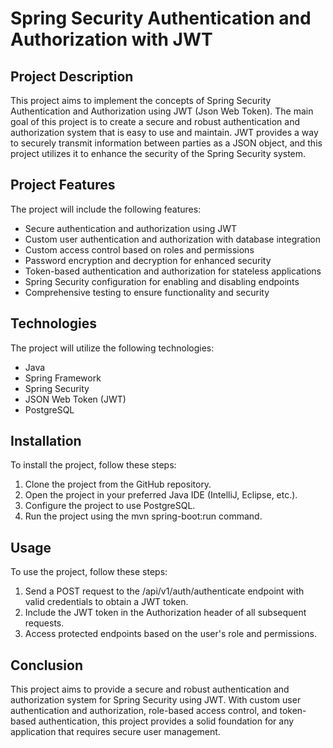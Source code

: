 # Spring Security Authentication and Authorization with JWT
## Project Description
This project aims to implement the concepts of Spring Security Authentication and Authorization using JWT (Json Web Token). The main goal of this project is to create a secure and robust authentication and authorization system that is easy to use and maintain. JWT provides a way to securely transmit information between parties as a JSON object, and this project utilizes it to enhance the security of the Spring Security system.

## Project Features
The project will include the following features:

- Secure authentication and authorization using JWT
- Custom user authentication and authorization with database integration
- Custom access control based on roles and permissions
- Password encryption and decryption for enhanced security
- Token-based authentication and authorization for stateless applications
- Spring Security configuration for enabling and disabling endpoints
- Comprehensive testing to ensure functionality and security

## Technologies
The project will utilize the following technologies:

- Java
- Spring Framework
- Spring Security
- JSON Web Token (JWT)
- PostgreSQL

## Installation
To install the project, follow these steps:

1. Clone the project from the GitHub repository.
2. Open the project in your preferred Java IDE (IntelliJ, Eclipse, etc.).
3. Configure the project to use PostgreSQL.
4. Run the project using the mvn spring-boot:run command.

## Usage
To use the project, follow these steps:

1. Send a POST request to the /api/v1/auth/authenticate endpoint with valid credentials to obtain a JWT token.
2. Include the JWT token in the Authorization header of all subsequent requests.
3. Access protected endpoints based on the user's role and permissions.

## Conclusion
This project aims to provide a secure and robust authentication and authorization system for Spring Security using JWT. With custom user authentication and authorization, role-based access control, and token-based authentication, this project provides a solid foundation for any application that requires secure user management.

